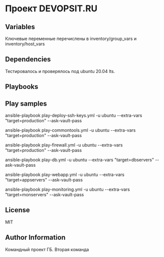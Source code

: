 Проект DEVOPSIT.RU
=========

Variables
--------------
Ключевые переменные перечислены в inventory/group_vars и inventory/host_vars

Dependencies
------------

Тестировалось и проверялось под ubuntu 20.04 lts. 

Playbooks
----------------



Play samples
------------

ansible-playbook play-deploy-ssh-keys.yml -u ubuntu --extra-vars "target=production" --ask-vault-pass  

ansible-playbook play-commontools.yml -u ubuntu --extra-vars "target=production" --ask-vault-pass  

ansible-playbook play-firewall.yml -u ubuntu --extra-vars "target=production" --ask-vault-pass  

ansible-playbook play-db.yml -u ubuntu --extra-vars "target=dbservers" --ask-vault-pass  

ansible-playbook play-webapp.yml -u ubuntu --extra-vars "target=appservers" --ask-vault-pass  

ansible-playbook play-monitoring.yml -u ubuntu --extra-vars "target=monservers" --ask-vault-pass

License
-------

MIT

Author Information
------------------

Командный проект ГБ. Вторая команда   
